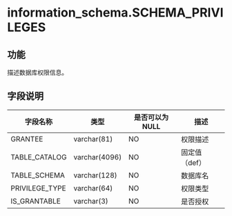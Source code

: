information_schema.SCHEMA_PRIVILEGES 
=========================================================


功能 
-----------

描述数据库权限信息。

字段说明 
-------------



|    **字段名称**    |    **类型**     | **是否可以为 NULL** |  **描述**  |
|----------------|---------------|----------------|----------|
| GRANTEE        | varchar(81)   | NO             | 权限描述     |
| TABLE_CATALOG  | varchar(4096) | NO             | 固定值（def） |
| TABLE_SCHEMA   | varchar(128)  | NO             | 数据库名     |
| PRIVILEGE_TYPE | varchar(64)   | NO             | 权限类型     |
| IS_GRANTABLE   | varchar(3)    | NO             | 是否授权     |


